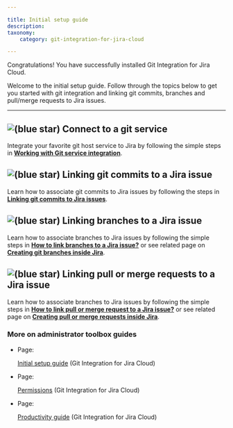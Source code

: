 ```yaml
---

title: Initial setup guide
description:
taxonomy:
    category: git-integration-for-jira-cloud

---
```

Congratulations! You have successfully installed Git Integration for Jira Cloud.

Welcome to the initial setup guide. Follow through the topics below to get you started with git integration and linking git commits, branches and pull/merge requests to Jira issues.

* * *

## ![(blue star)](/wiki/s/-1639011364/6452/8b4898d3c114827e64ec143b4fa79bb76a6cfa5b/_/images/icons/emoticons/star_blue.png) Connect to a git service

Integrate your favorite git host service to Jira by following the simple steps in [**Working with Git service integration**](https://bigbrassband.atlassian.net/wiki/pages/resumedraft.action?draftId=1923024023).

## ![(blue star)](/wiki/s/-1639011364/6452/8b4898d3c114827e64ec143b4fa79bb76a6cfa5b/_/images/icons/emoticons/star_blue.png) Linking git commits to a Jira issue

Learn how to associate git commits to Jira issues by following the steps in [**Linking git commits to Jira issues**](/wiki/spaces/GITCLOUD/pages/1923025229/Linking+git+commits+to+Jira+issues).

## ![(blue star)](/wiki/s/-1639011364/6452/8b4898d3c114827e64ec143b4fa79bb76a6cfa5b/_/images/icons/emoticons/star_blue.png) Linking branches to a Jira issue

Learn how to associate branches to Jira issues by following the simple steps in [**How to link branches to a Jira issue?**](/wiki/spaces/GITCLOUD/pages/2090729485) or see related page on [**Creating git branches inside Jira**](/git-integration-for-jira-cloud/Create-branch).

## ![(blue star)](/wiki/s/-1639011364/6452/8b4898d3c114827e64ec143b4fa79bb76a6cfa5b/_/images/icons/emoticons/star_blue.png) Linking pull or merge requests to a Jira issue

Learn how to associate branches to Jira issues by following the simple steps in [**How to link pull or merge request to a Jira issue?**](/wiki/spaces/GITCLOUD/pages/2091220997) or see related page on [**Creating pull or merge requests inside Jira**](/wiki/spaces/GITCLOUD/pages/733315235/Create+pull+or+merge+request).

### More on administrator toolbox guides

*   Page:

    [Initial setup guide](/wiki/spaces/GITCLOUD/pages/2092531714/Initial+setup+guide) (Git Integration for Jira Cloud)

*   Page:

    [Permissions](/git-integration-for-jira-cloud/Permissions) (Git Integration for Jira Cloud)

*   Page:

    [Productivity guide](/git-integration-for-jira-cloud/Productivity-guide) (Git Integration for Jira Cloud)